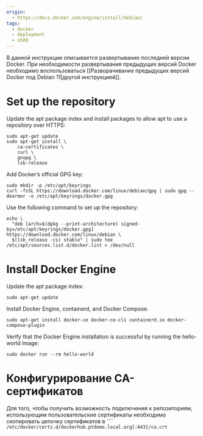 ```yaml
---
origin:
  - https://docs.docker.com/engine/install/debian/
tags:
  - docker
  - deployment
  - x509
---
```

В данной инструкции описывается развертывание последней версии Docker. При необходимости развертывания предыдущих версий Docker необходимо воспользоваться [[Разворачивание предыдущих версий Docker под Debian 11|другой инструкцией]].
# Set up the repository
Update the apt package index and install packages to allow apt to use a repository over HTTPS:
```
sudo apt-get update
sudo apt-get install \
    ca-certificates \
    curl \
    gnupg \
    lsb-release
```
Add Docker’s official GPG key:
```
sudo mkdir -p /etc/apt/keyrings
curl -fsSL https://download.docker.com/linux/debian/gpg | sudo gpg --dearmor -o /etc/apt/keyrings/docker.gpg
```
Use the following command to set up the repository:
```
echo \
  "deb [arch=$(dpkg --print-architecture) signed-by=/etc/apt/keyrings/docker.gpg] https://download.docker.com/linux/debian \
  $(lsb_release -cs) stable" | sudo tee /etc/apt/sources.list.d/docker.list > /dev/null
```
# Install Docker Engine
Update the apt package index:
```
sudo apt-get update
```
Install Docker Engine, containerd, and Docker Compose.
```
sudo apt-get install docker-ce docker-ce-cli containerd.io docker-compose-plugin
```
Verify that the Docker Engine installation is successful by running the hello-world image:
```
sudo docker run --rm hello-world
```
# Конфигурирование CA-сертификатов
Для того, чтобы получить возможность подключения к репозиториям, использующим пользовательские сертификаты необходимо скопировать цепочку сертификатов в ````
`/etc/docker/certs.d/dockerhub.ptdemo.local.org[:443]/ca.crt`